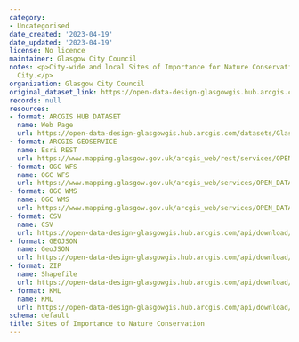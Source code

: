 ```yaml
---
category:
- Uncategorised
date_created: '2023-04-19'
date_updated: '2023-04-19'
license: No licence
maintainer: Glasgow City Council
notes: <p>City-wide and local Sites of Importance for Nature Conservation within Glasgow
  City.</p>
organization: Glasgow City Council
original_dataset_link: https://open-data-design-glasgowgis.hub.arcgis.com/datasets/GlasgowGIS::sites-of-importance-to-nature-conservation
records: null
resources:
- format: ARCGIS HUB DATASET
  name: Web Page
  url: https://open-data-design-glasgowgis.hub.arcgis.com/datasets/GlasgowGIS::sites-of-importance-to-nature-conservation
- format: ARCGIS GEOSERVICE
  name: Esri REST
  url: https://www.mapping.glasgow.gov.uk/arcgis_web/rest/services/OPEN_DATA/SINCs/MapServer/0
- format: OGC WFS
  name: OGC WFS
  url: https://www.mapping.glasgow.gov.uk/arcgis_web/services/OPEN_DATA/SINCs/MapServer/WFSServer?request=GetCapabilities&service=WFS
- format: OGC WMS
  name: OGC WMS
  url: https://www.mapping.glasgow.gov.uk/arcgis_web/services/OPEN_DATA/SINCs/MapServer/WMSServer?request=GetCapabilities&service=WMS
- format: CSV
  name: CSV
  url: https://open-data-design-glasgowgis.hub.arcgis.com/api/download/v1/items/368997608ea04812927e422c909117c2/csv?layers=0
- format: GEOJSON
  name: GeoJSON
  url: https://open-data-design-glasgowgis.hub.arcgis.com/api/download/v1/items/368997608ea04812927e422c909117c2/geojson?layers=0
- format: ZIP
  name: Shapefile
  url: https://open-data-design-glasgowgis.hub.arcgis.com/api/download/v1/items/368997608ea04812927e422c909117c2/shapefile?layers=0
- format: KML
  name: KML
  url: https://open-data-design-glasgowgis.hub.arcgis.com/api/download/v1/items/368997608ea04812927e422c909117c2/kml?layers=0
schema: default
title: Sites of Importance to Nature Conservation
---
```

